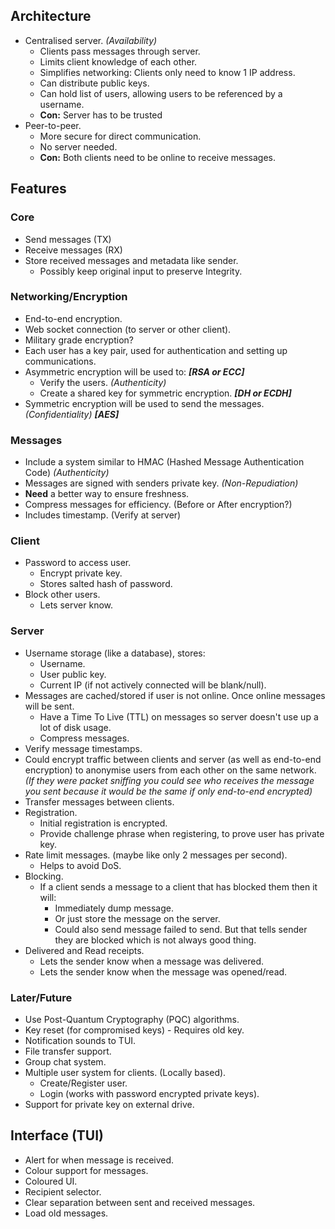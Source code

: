## Architecture
- Centralised server. *(Availability)*
	- Clients pass messages through server.
	- Limits client knowledge of each other.
	- Simplifies networking: Clients only need to know 1 IP address.
	- Can distribute public keys.
	- Can hold list of users, allowing users to be referenced by a username.
	- **Con:** Server has to be trusted
- Peer-to-peer.
	- More secure for direct communication.
	- No server needed.
	- **Con:** Both clients need to be online to receive messages.

## Features
### Core
- Send messages (TX)
- Receive messages (RX)
- Store received messages and metadata like sender.
	- Possibly keep original input to preserve Integrity.
### Networking/Encryption
- End-to-end encryption.
- Web socket connection (to server or other client).
- Military grade encryption?
- Each user has a key pair, used for authentication and setting up communications.
- Asymmetric encryption will be used to: ***\[RSA or ECC\]***
	- Verify the users. *(Authenticity)*
	- Create a shared key for symmetric encryption. ***\[DH or ECDH\]***
- Symmetric encryption will be used to send the messages. *(Confidentiality)* ***\[AES\]***
### Messages
- Include a system similar to HMAC (Hashed Message Authentication Code) *(Authenticity)*
- Messages are signed with senders private key. *(Non-Repudiation)*
- **Need** a better way to ensure freshness.
- Compress messages for efficiency. (Before or After encryption?)
- Includes timestamp. (Verify at server)
### Client
- Password to access user.
	- Encrypt private key.
	- Stores salted hash of password.
- Block other users.
	- Lets server know.
### Server
- Username storage (like a database), stores:
	- Username.
	- User public key.
	- Current IP (if not actively connected will be blank/null).
- Messages are cached/stored if user is not online. Once online messages will be sent.
	- Have a Time To Live (TTL) on messages so server doesn't use up a lot of disk usage.
	- Compress messages.
- Verify message timestamps.
- Could encrypt traffic between clients and server (as well as end-to-end encryption) to anonymise users from each other on the same network.
	  *(If they were packet sniffing you could see who receives the message you sent because it would be the same if only end-to-end encrypted)*
- Transfer messages between clients.
- Registration.
	- Initial registration is encrypted.
	- Provide challenge phrase when registering, to prove user has private key.
- Rate limit messages. (maybe like only 2 messages per second).
	- Helps to avoid DoS.
- Blocking.
	- If a client sends a message to a client that has blocked them then it will:
		- Immediately dump message.
		- Or just store the message on the server.
		- Could also send message failed to send. But that tells sender they are blocked which is not always good thing.
- Delivered and Read receipts.
	- Lets the sender know when a message was delivered.
	- Lets the sender know when the message was opened/read.
### Later/Future
- Use Post-Quantum Cryptography (PQC) algorithms.
- Key reset (for compromised keys) - Requires old key.
- Notification sounds to TUI.
- File transfer support.
- Group chat system.
- Multiple user system for clients. (Locally based).
	- Create/Register user.
	- Login (works with password encrypted private keys).
- Support for private key on external drive.

## Interface (TUI)
- Alert for when message is received.
- Colour support for messages.
- Coloured UI.
- Recipient selector.
- Clear separation between sent and received messages.
- Load old messages.
